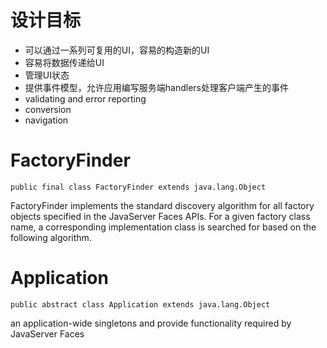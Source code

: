 # 设计目标
* 可以通过一系列可复用的UI，容易的构造新的UI
* 容易将数据传递给UI
* 管理UI状态
* 提供事件模型，允许应用编写服务端handlers处理客户端产生的事件
* validating and error reporting
* conversion
* navigation

# FactoryFinder
```
public final class FactoryFinder extends java.lang.Object
```
FactoryFinder implements the standard discovery algorithm for all factory objects specified in the JavaServer Faces APIs. For a given factory class name, a corresponding implementation class is searched for based on the following algorithm.

# Application
```
public abstract class Application extends java.lang.Object
```
an application-wide singletons and provide functionality required by JavaServer Faces